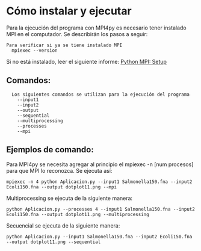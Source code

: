<h1>Cómo instalar y ejecutar</h1>

Para la ejecución del programa con MPI4py es necesario tener instalado MPI en el computador. Se describirán los pasos a seguir:

    Para verificar si ya se tiene instalado MPI
      mpiexec --version
    
Si no está instalado, leer el siguiente informe: [Python MPI: Setup](https://nyu-cds.github.io/python-mpi/setup/#:~:text=Go%20to%20the%20installation%20page,executable%20and%20follow%20the%20instructions.&text=If%20you%20want%20to%20set,the%20output%20is%20as%20expected.](url))
        
<h2>Comandos:</h2>
  
      Los siguientes comandos se utilizan para la ejecución del programa
        --input1
        --input2
        --output
        --sequential
        --multiprocessing
        --processes
        --mpi
   
<h2>Ejemplos de comando: </h2>
   Para MPI4py se necesita agregar al principio el mpiexec -n [num procesos] para que MPI lo reconozca. Se ejecuta así:
   
    mpiexec -n 4 python Aplicacion.py --input1 Salmonella150.fna --input2 Ecoli150.fna --output dotplot11.png --mpi
    
  Multiprocessing se ejecuta de la siguiente manera:
  
    python Aplicacion.py --processes 4 --input1 Salmonella150.fna --input2 Ecoli150.fna --output dotplot11.png --multiprocessing
    
  Secuencial se ejecuta de la siguiente manera:
  
    python Aplicacion.py --input1 Salmonella150.fna --input2 Ecoli150.fna --output dotplot11.png --sequential
  
      
